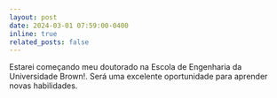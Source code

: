 ```yaml
---
layout: post
date: 2024-03-01 07:59:00-0400
inline: true
related_posts: false
---
```


Estarei começando meu doutorado na Escola de Engenharia da Universidade Brown!. Será uma excelente oportunidade para aprender novas habilidades.
